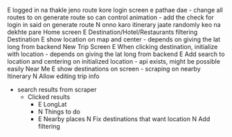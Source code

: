 E logged in na thakle jeno route kore login screen e pathae dae
    - change all routes to on generate route so can control animation
    - add the check for login in said on generate route
N onno karo itinerary jaate randomly keo na dekhte pare
Home screen
	E Destination/Hotel/Restaurants filtering
Destination
    E show location on map and center
        - depends on giving the lat long from backend
New Trip Screen
    E When clicking destination, initialize with location
        - depends on giving the lat long from backend
    E Add search to location and centering on initialized location
        - api exists, might be possible easily
Near Me
	E show destinations on screen
        - scraping on nearby
Itinerary
    N Allow editing trip info

- search results from scraper
  - Clicked results
    - E LongLat
    - N Things to do
    - E Nearby places
N Fix destinations that want location
N Add filtering